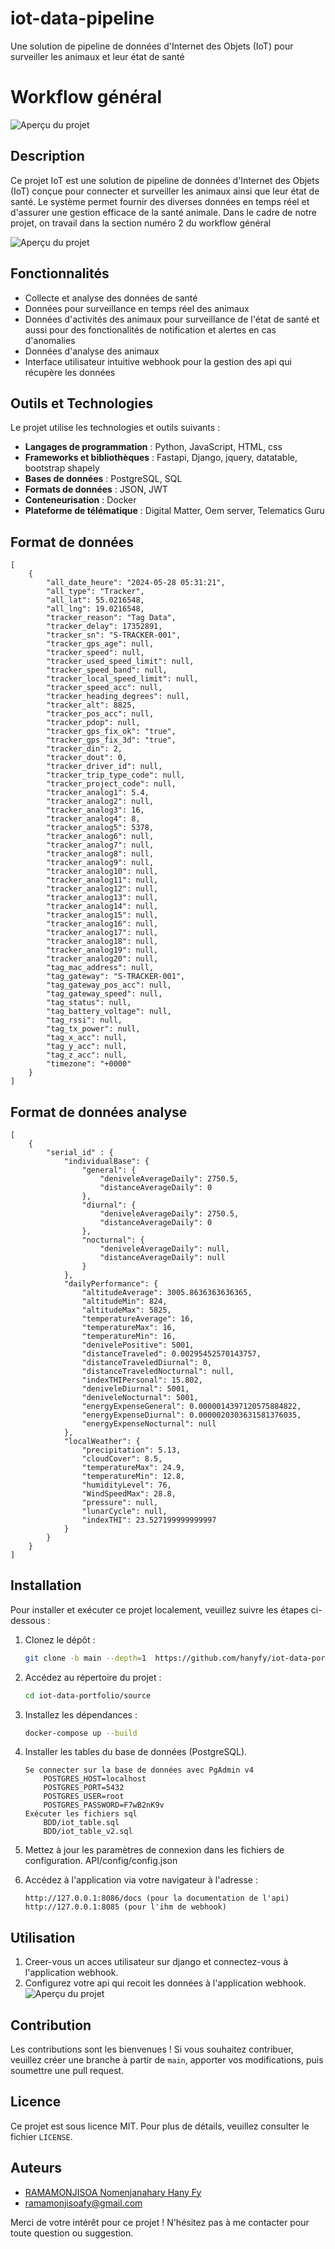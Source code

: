 # iot-data-pipeline
Une solution de pipeline de données d'Internet des Objets (IoT) pour surveiller les animaux et leur état de santé

# Workflow général

![Aperçu du projet](images/flow.png)

## Description
Ce projet IoT est une solution de pipeline de données d'Internet des Objets (IoT) conçue pour connecter et surveiller les animaux ainsi que leur état de santé. Le système permet fournir des diverses données en temps réel  et d'assurer une gestion efficace de la santé animale.
Dans le cadre de notre projet, on travail dans la section numéro 2 du workflow général

![Aperçu du projet](images/flow_project.png)

## Fonctionnalités
- Collecte et analyse des données de santé
- Données pour surveillance en temps réel des animaux
- Données d'activités des animaux  pour surveillance de l'état de santé et aussi pour des fonctionalités de notification et alertes en cas d'anomalies
- Données d'analyse des animaux
- Interface utilisateur intuitive webhook pour la gestion des api qui récupère les données

## Outils et Technologies
Le projet utilise les technologies et outils suivants :
- **Langages de programmation** : Python, JavaScript, HTML, css
- **Frameworks et bibliothèques** : Fastapi, Django, jquery, datatable, bootstrap shapely 
- **Bases de données** : PostgreSQL, SQL
- **Formats de données** : JSON, JWT
- **Conteneurisation** : Docker
- **Plateforme de télématique** : Digital Matter, Oem server, Telematics Guru

## Format de données
```
[
    {
        "all_date_heure": "2024-05-28 05:31:21",
        "all_type": "Tracker",
        "all_lat": 55.0216548,
        "all_lng": 19.0216548,
        "tracker_reason": "Tag Data",
        "tracker_delay": 17352891,
        "tracker_sn": "S-TRACKER-001",
        "tracker_gps_age": null,
        "tracker_speed": null,
        "tracker_used_speed_limit": null,
        "tracker_speed_band": null,
        "tracker_local_speed_limit": null,
        "tracker_speed_acc": null,
        "tracker_heading_degrees": null,
        "tracker_alt": 8825,
        "tracker_pos_acc": null,
        "tracker_pdop": null,
        "tracker_gps_fix_ok": "true",
        "tracker_gps_fix_3d": "true",
        "tracker_din": 2,
        "tracker_dout": 0,
        "tracker_driver_id": null,
        "tracker_trip_type_code": null,
        "tracker_project_code": null,
        "tracker_analog1": 5.4,
        "tracker_analog2": null,
        "tracker_analog3": 16,
        "tracker_analog4": 8,
        "tracker_analog5": 5378,
        "tracker_analog6": null,
        "tracker_analog7": null,
        "tracker_analog8": null,
        "tracker_analog9": null,
        "tracker_analog10": null,
        "tracker_analog11": null,
        "tracker_analog12": null,
        "tracker_analog13": null,
        "tracker_analog14": null,
        "tracker_analog15": null,
        "tracker_analog16": null,
        "tracker_analog17": null,
        "tracker_analog18": null,
        "tracker_analog19": null,
        "tracker_analog20": null,
        "tag_mac_address": null,
        "tag_gateway": "S-TRACKER-001",
        "tag_gateway_pos_acc": null,
        "tag_gateway_speed": null,
        "tag_status": null,
        "tag_battery_voltage": null,
        "tag_rssi": null,
        "tag_tx_power": null,
        "tag_x_acc": null,
        "tag_y_acc": null,
        "tag_z_acc": null,
        "timezone": "+0000"
    }
]
```

## Format de données analyse
```
[
    {
        "serial_id" : {
            "individualBase": {
                "general": {
                    "deniveleAverageDaily": 2750.5,
                    "distanceAverageDaily": 0
                },
                "diurnal": {
                    "deniveleAverageDaily": 2750.5,
                    "distanceAverageDaily": 0
                },
                "nocturnal": {
                    "deniveleAverageDaily": null,
                    "distanceAverageDaily": null
                }
            },
            "dailyPerformance": {
                "altitudeAverage": 3005.8636363636365,
                "altitudeMin": 824,
                "altitudeMax": 5825,
                "temperatureAverage": 16,
                "temperatureMax": 16,
                "temperatureMin": 16,
                "denivelePositive": 5001,
                "distanceTraveled": 0.00295452570143757,
                "distanceTraveledDiurnal": 0,
                "distanceTraveledNocturnal": null,
                "indexTHIPersonal": 15.802,
                "deniveleDiurnal": 5001,
                "deniveleNocturnal": 5001,
                "energyExpenseGeneral": 0.0000014397120575884822,
                "energyExpenseDiurnal": 0.0000020303631581376035,
                "energyExpenseNocturnal": null
            },
            "localWeather": {
                "precipitation": 5.13,
                "cloudCover": 8.5,
                "temperatureMax": 24.9,
                "temperatureMin": 12.8,
                "humidityLevel": 76,
                "WindSpeedMax": 28.8,
                "pressure": null,
                "lunarCycle": null,
                "indexTHI": 23.527199999999997
            }
        }
    }
]
```


## Installation
Pour installer et exécuter ce projet localement, veuillez suivre les étapes ci-dessous :

1. Clonez le dépôt :
    ```bash
    git clone -b main --depth=1  https://github.com/hanyfy/iot-data-portfolio.git
    ```

2. Accédez au répertoire du projet :
    ```bash
    cd iot-data-portfolio/source
    ```

3. Installez les dépendances :
    ```bash
    docker-compose up --build
    ```

4. Installer les tables du base de données (PostgreSQL).
    ```
    Se connecter sur la base de données avec PgAdmin v4 
        POSTGRES_HOST=localhost
        POSTGRES_PORT=5432
        POSTGRES_USER=root
        POSTGRES_PASSWORD=F7wB2nK9v
    Exécuter les fichiers sql    
        BDD/iot_table.sql
        BDD/iot_table_v2.sql
    ```    
5. Mettez à jour les paramètres de connexion dans les fichiers de configuration.
    API/config/config.json


8. Accédez à l'application via votre navigateur à l'adresse :
    ```
    http://127.0.0.1:8086/docs (pour la documentation de l'api)
    http://127.0.0.1:8085 (pour l'ihm de webhook)
    ```

## Utilisation
1. Creer-vous un acces utilisateur sur django et connectez-vous à l'application webhook.
3. Configurez votre api qui recoit les données à l'application webhook.
![Aperçu du projet](images/0-ihm.PNG)


## Contribution
Les contributions sont les bienvenues ! Si vous souhaitez contribuer, veuillez créer une branche à partir de `main`, apporter vos modifications, puis soumettre une pull request.

## Licence
Ce projet est sous licence MIT. Pour plus de détails, veuillez consulter le fichier `LICENSE`.

## Auteurs
- [RAMAMONJISOA Nomenjanahary Hany Fy](https://github.com/hanyfy)
- [ramamonjisoafy@gmail.com](https://github.com/hanyfy)

Merci de votre intérêt pour ce projet ! N'hésitez pas à me contacter pour toute question ou suggestion.
